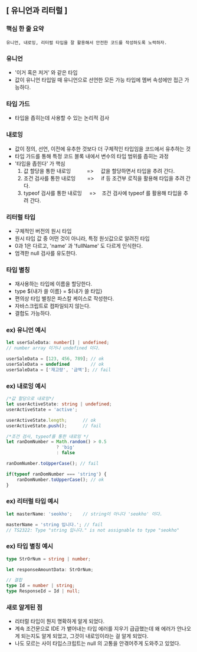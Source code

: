 ## [ 유니언과 리터럴 ]

### 핵심 한 줄 요약
    유니언, 내로잉, 리터럴 타입을 잘 활용해서 안전한 코드를 작성하도록 노력하자. 


### 유니언
- '이거 혹은 저거' 와 같은 타입
- 값이 유니언 타입일 때 유니언으로 선언한 모든 가능 타입에 멤버 속성에만 접근 가능하다.

### 타입 가드
- 타입을 좁히는데 사용할 수 있는 논리적 검사

### 내로잉
- 값이 정의, 선언, 이전에 유추한 것보다 더 구체적인 타입임을 코드에서 유추하는 것
- 타입 가드를 통해 특정 코드 블록 내에서 변수의 타입 범위를 좁히는 과정
- '타입을 좁힌다' 가 핵심
  1. 값 할당을 통한 내로잉&nbsp;&nbsp;&nbsp;&nbsp;&nbsp;&nbsp;&nbsp;&nbsp;&nbsp;&nbsp; => &nbsp;&nbsp;&nbsp; 값을 할당하면서 타입을 추려 간다.
  2. 조건 검사를 통한 내로잉&nbsp;&nbsp;&nbsp;&nbsp;&nbsp;&nbsp;&nbsp; => &nbsp;&nbsp;&nbsp; if 등 조건부 로직을 활용해 타입을 추려 간다.
  3. typeof 검사를 통한 내로잉&nbsp;&nbsp;&nbsp;&nbsp; => &nbsp;&nbsp;  조건 검사에 typeof 를 활용해 타입을 추려 간다.

### 리터럴 타입
- 구체적인 버전의 원시 타입
- 원시 타입 값 중 어떤 것이 아니라, 특정 원싯값으로 알려진 타입
- 0과 1은 다르고, 'name' 과 'fullName' 도 다르게 인식한다.
- 엄격한 null 검사를 유도한다.

### 타입 별칭
- 재사용하는 타입에 이름을 할당한다.
- type ${내가 쓸 이름} = ${내가 쓸 타입}
- 편의상 타입 별칭은 파스칼 케이스로 작성한다.
- 자바스크립트로 컴파일되지 않는다.
- 결합도 가능하다.

### ex) 유니언 예시
```typescript
let userSaleData: number[] | undefined;
// number array 이거나 undefined 이다.

userSaleData = [123, 456, 789]; // ok
userSaleData = undefined        // ok
userSaleData = ['재고량', '금액']; // fail
```

### ex) 내로잉 예시
```typescript
/*값 할당으로 내로잉*/
let userActiveState: string | undefined;
userActiveState = 'active';

userActiveState.length;      // ok
userActiveState.push();      // fail

/*조건 검사, typeof를 통한 내로잉 */
let ranDomNumber = Math.random() > 0.5
                   ? 'big'
                   : false

ranDomNumber.toUpperCase(); // fail 

if(typeof ranDomNumber === 'string') {
    ranDomNumber.toUpperCase(); // ok
}
```

### ex) 리터럴 타입 예시
```typescript
let masterName: 'seokho';    // string이 아니다 'seokho' 이다.

masterName = 'string 입니다.'; // fail
// TS2322: Type "string 입니다." is not assignable to type "seokho"

```

### ex) 타입 별칭 예시
```typescript
type StrOrNum = string | number;

let responseAmountData: StrOrNum;

// 결합
type Id = number | string;
type ResponseId = Id | null;

```
### 새로 알게된 점
- 리터럴 타입이 뭔지 명확하게 알게 되었다.
- 계속 조건문으로 IDE 가 뱉어내는 타입 에러를 지우기 급급했는데 왜 에러가 안나오게 되는지도 알게 되었고, 그것이 내로잉이라는 걸 알게 되었다.
- 나도 모르는 사이 타입스크립트는 null 의 고통을 안겪어주게 도와주고 있었다.
